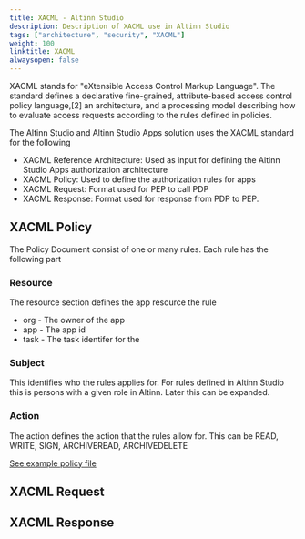 ```yaml
---
title: XACML - Altinn Studio 
description: Description of XACML use in Altinn Studio
tags: ["architecture", "security", "XACML"]
weight: 100
linktitle: XACML
alwaysopen: false
---
```


XACML stands for "eXtensible Access Control Markup Language". 
The standard defines a declarative fine-grained, attribute-based access control policy language,[2] 
an architecture, and a processing model describing how to evaluate access requests according to the rules defined in policies.

The Altinn Studio and Altinn Studio Apps solution uses the XACML standard for the following

- XACML Reference Architecture: Used as input for defining the Altinn Studio Apps authorization architecture
- XACML Policy: Used to define the authorization rules for apps
- XACML Request: Format used for PEP to call PDP
- XACML Response: Format used for response from PDP to PEP.

## XACML Policy
The Policy Document consist of one or many rules. 
Each rule has the following part

### Resource
The resource section defines the app resource the rule
 - org - The owner of the app
 - app - The app id
 - task - The task identifer for the

### Subject
This identifies who the rules applies for. For rules defined in Altinn Studio
this is persons with a given role in Altinn. Later this can be expanded. 

### Action
The action defines the action that the rules allow for.
This can be READ, WRITE, SIGN, ARCHIVEREAD, ARCHIVEDELETE 

[See example policy file](/architecture/security/authorization/altinn-studio-apps/AuthoirzationRulesSample.xml)


## XACML Request


## XACML Response







